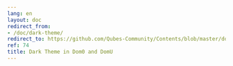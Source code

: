 ```yaml
---
lang: en
layout: doc
redirect_from:
- /doc/dark-theme/
redirect_to: https://github.com/Qubes-Community/Contents/blob/master/docs/customization/dark-theme.md
ref: 74
title: Dark Theme in Dom0 and DomU
---
```

